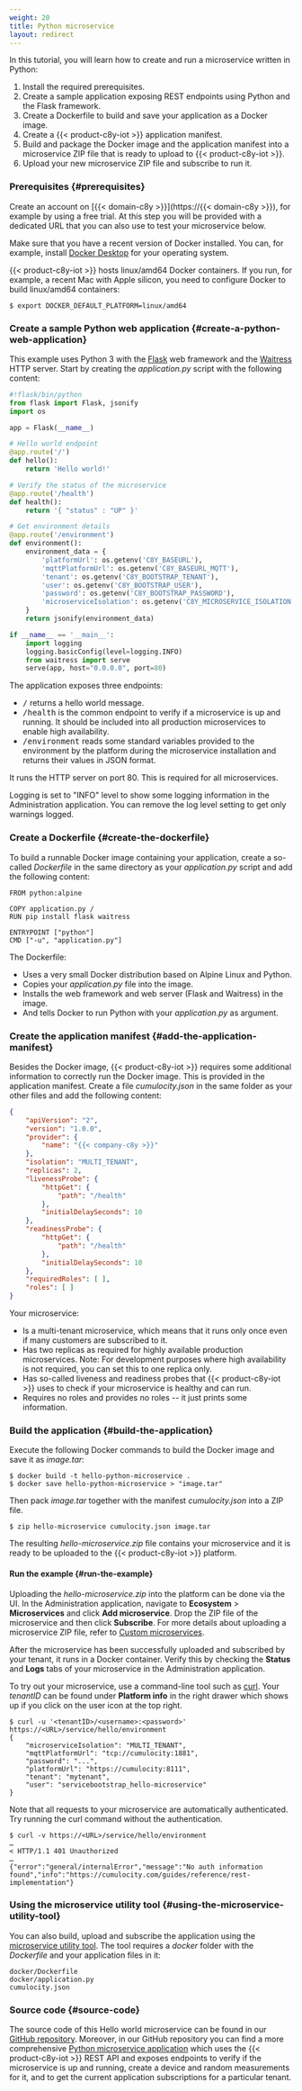 ```yaml
---
weight: 20
title: Python microservice
layout: redirect
---
```


In this tutorial, you will learn how to create and run a microservice written in Python:

1. Install the required prerequisites.
2. Create a sample application exposing REST endpoints using Python and the Flask framework.
3. Create a Dockerfile to build and save your application as a Docker image.
4. Create a {{< product-c8y-iot >}} application manifest.
5. Build and package the Docker image and the application manifest into a microservice ZIP file that is ready to upload to {{< product-c8y-iot >}}.
6. Upload your new microservice ZIP file and subscribe to run it.

### Prerequisites {#prerequisites}

Create an account on [{{< domain-c8y >}}](https://{{< domain-c8y >}}), for example by using a free trial. At this step you will be provided with a dedicated URL that you can also use to test your microservice below.

Make sure that you have a recent version of Docker installed. You can, for example, install [Docker Desktop](https://www.docker.com/products/docker-desktop/) for your operating system.

{{< product-c8y-iot >}} hosts linux/amd64 Docker containers. If you run, for example, a recent Mac with Apple silicon, you need to configure Docker to build linux/amd64 containers:

```shell
$ export DOCKER_DEFAULT_PLATFORM=linux/amd64
```

### Create a sample Python web application {#create-a-python-web-application}

This example uses Python 3 with the [Flask](https://flask.palletsprojects.com/) web framework and the [Waitress](https://docs.pylonsproject.org/projects/waitress/en/latest/) HTTP server. Start by creating the _application.py_ script with the following content:

```python
#!flask/bin/python
from flask import Flask, jsonify
import os

app = Flask(__name__)

# Hello world endpoint
@app.route('/')
def hello():
    return 'Hello world!'

# Verify the status of the microservice
@app.route('/health')
def health():
    return '{ "status" : "UP" }'

# Get environment details
@app.route('/environment')
def environment():
    environment_data = {
        'platformUrl': os.getenv('C8Y_BASEURL'),
        'mqttPlatformUrl': os.getenv('C8Y_BASEURL_MQTT'),
        'tenant': os.getenv('C8Y_BOOTSTRAP_TENANT'),
        'user': os.getenv('C8Y_BOOTSTRAP_USER'),
        'password': os.getenv('C8Y_BOOTSTRAP_PASSWORD'),
        'microserviceIsolation': os.getenv('C8Y_MICROSERVICE_ISOLATION')
    }
    return jsonify(environment_data)

if __name__ == '__main__':
    import logging
    logging.basicConfig(level=logging.INFO)
    from waitress import serve
    serve(app, host="0.0.0.0", port=80)
```

The application exposes three endpoints:

- <kbd>/</kbd> returns a hello world message.
- <kbd>/health</kbd> is the common endpoint to verify if a microservice is up and running. It should be included into all production microservices to enable high availability.
- <kbd>/environment</kbd> reads some standard variables provided to the environment by the platform during the microservice installation and returns their values in JSON format.

It runs the HTTP server on port 80. This is required for all microservices.

Logging is set to "INFO" level to show some logging information in the Administration application. You can remove the log level setting to get only warnings logged.

### Create a Dockerfile {#create-the-dockerfile}

To build a runnable Docker image containing your application, create a so-called _Dockerfile_ in the same directory as your  _application.py_ script and add the following content:

```
FROM python:alpine

COPY application.py /
RUN pip install flask waitress

ENTRYPOINT ["python"]
CMD ["-u", "application.py"]
```

The Dockerfile:

* Uses a very small Docker distribution based on Alpine Linux and Python.
* Copies your _application.py_ file into the image.
* Installs the web framework and web server (Flask and Waitress) in the image.
* And tells Docker to run Python with your _application.py_ as argument.

### Create the application manifest {#add-the-application-manifest}

Besides the Docker image, {{< product-c8y-iot >}} requires some additional information to correctly run the Docker image. This is provided in the application manifest. Create a file _cumulocity.json_ in the same folder as your other files and add the following content:

```json
{
    "apiVersion": "2",
    "version": "1.0.0",
    "provider": {
        "name": "{{< company-c8y >}}"
    },
    "isolation": "MULTI_TENANT",
    "replicas": 2,
    "livenessProbe": {
        "httpGet": {
            "path": "/health"
        },
        "initialDelaySeconds": 10
    },
    "readinessProbe": {
        "httpGet": {
            "path": "/health"
        },
        "initialDelaySeconds": 10
    },
    "requiredRoles": [ ],
    "roles": [ ]
}
```

Your microservice:

* Is a multi-tenant microservice, which means that it runs only once even if many customers are subscribed to it.
* Has two replicas as required for highly available production microservices. Note: For development purposes where high availability is not required, you can set this to one replica only.
* Has so-called liveness and readiness probes that {{< product-c8y-iot >}} uses to check if your microservice is healthy and can run.
* Requires no roles and provides no roles -- it just prints some information.

### Build the application {#build-the-application}

Execute the following Docker commands to build the Docker image and save it as _image.tar_:

```shell
$ docker build -t hello-python-microservice .
$ docker save hello-python-microservice > "image.tar"
```

Then pack _image.tar_ together with the manifest _cumulocity.json_ into a ZIP file.

```shell
$ zip hello-microservice cumulocity.json image.tar
```

The resulting _hello-microservice.zip_ file contains your microservice and it is ready to be uploaded to the {{< product-c8y-iot >}} platform.

#### Run the example {#run-the-example}

Uploading the _hello-microservice.zip_ into the platform can be done via the UI. In the Administration application, navigate to **Ecosystem** > **Microservices** and click **Add microservice**. Drop the ZIP file of the microservice and then click **Subscribe**. For more details about uploading a microservice ZIP file, refer to [Custom microservices](/standard-tenant/ecosystem/#custom-microservices).

After the microservice has been successfully uploaded and subscribed by your tenant, it runs in a Docker container. Verify this by checking the **Status** and **Logs** tabs of your microservice in the Administration application.

To try out your microservice, use a command-line tool such as [curl](https://curl.se/). Your _tenantID_ can be found under **Platform info** in the right drawer which shows up if you click on the user icon <i class="dlt-c8y-icon-supplier text-muted icon-20"></i> at the top right.

```shell
$ curl -u '<tenantID>/<username>:<password>' https://<URL>/service/hello/environment
{
    "microserviceIsolation": "MULTI_TENANT",
    "mqttPlatformUrl": "tcp://cumulocity:1881",
    "password": "...",
    "platformUrl": "https://cumulocity:8111",
    "tenant": "mytenant",
    "user": "servicebootstrap_hello-microservice"
}
```

Note that all requests to your microservice are automatically authenticated. Try running the curl command without the authentication.

```
$ curl -v https://<URL>/service/hello/environment
…
< HTTP/1.1 401 Unauthorized
…
{"error":"general/internalError","message":"No auth information found","info":"https://cumulocity.com/guides/reference/rest-implementation"}
```


### Using the microservice utility tool {#using-the-microservice-utility-tool}

You can also build, upload and subscribe the application using the [microservice utility tool](/microservice-sdk/general-aspects/#microservice-utility-tool). The tool requires a _docker_ folder with the _Dockerfile_ and your application files in it:

```
docker/Dockerfile
docker/application.py
cumulocity.json
```

### Source code {#source-code}

The source code of this Hello world microservice can be found in our [GitHub repository](https://github.com/SoftwareAG/c8y_microservice-python). Moreover, in our GitHub repository you can find a more comprehensive [Python microservice application](https://github.com/SoftwareAG/cumulocity-examples/tree/develop/microservices/sample-python-microservice) which uses the {{< product-c8y-iot >}} REST API and exposes endpoints to verify if the microservice is up and running, create a device and random measurements for it, and to get the current application subscriptions for a particular tenant.
